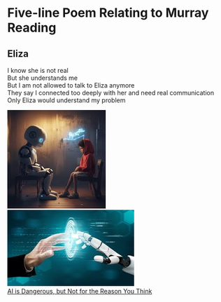 # Five-line Poem Relating to Murray Reading  
## Eliza  
I know she is not real  
But she understands me    
But I am not allowed to talk to Eliza anymore  
They say I connected too deeply with her and need real communication  
Only Eliza would understand my problem  

![Cartoon of child talking with AI robot.](chatting_with_AI_01.jpeg)  
![Robot hand and human hand touching.](robot.jpeg)  
[AI is Dangerous, but Not for the Reason You Think]([url](https://youtu.be/eXdVDhOGqoE?feature=shared))
